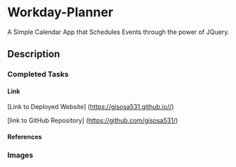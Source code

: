 # Workday-Planner
A Simple Calendar App that Schedules Events through the power of JQuery. 

## Description

### Completed Tasks



#### Link
[Link to Deployed Website] (https://gisosa531.github.io//)

[link to GitHub Repository] (https://github.com/gisosa531/)

#### References


### Images


